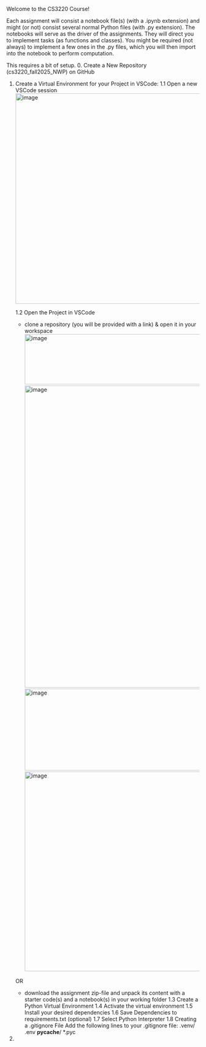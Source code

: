 Welcome to the CS3220 Course!

Each assignment will consist a notebook file(s) (with a .ipynb extension) and might (or not) consist several normal Python files (with .py extension).
The notebooks will serve as the driver of the assignments.
They will direct you to implement tasks (as functions and classes).
You might be required (not always) to implement a few ones in the .py files, which you will then import into the notebook to perform computation.

This requires a bit of setup.
0. Create a New Repository (cs3220_fall2025_NWP) on GitHub

1. Create a Virtual Environment for your Project in VSCode:
   1.1 Open a new VSCode session
   <img width="909" height="548" alt="image" src="https://github.com/user-attachments/assets/f9528753-8772-4ee9-8d53-955e0e96f456" />
   
   1.2 Open the Project in VSCode
     - clone a repository (you will be provided with a link) & open it in your workspace
       <img width="1048" height="131" alt="image" src="https://github.com/user-attachments/assets/5c7d7653-5462-457e-a35f-cb0c409e8a94" />
       <img width="1396" height="787" alt="image" src="https://github.com/user-attachments/assets/3a0f0cae-38cf-464d-90b6-dfb65e23b2f3" />
       <img width="545" height="213" alt="image" src="https://github.com/user-attachments/assets/ec358bfe-1d45-45be-9fb2-fe9185e675f3" />
       <img width="944" height="520" alt="image" src="https://github.com/user-attachments/assets/8e7b29f2-0b8b-44d2-b885-ee790c54c12f" />




   OR
     - download the assignment zip-file and unpack its content with a starter code(s) and a notebook(s) in your working folder
    1.3 Create a Python Virtual Environment
    1.4 Activate the virtual environment
    1.5 Install your desired dependencies
    1.6 Save Dependencies to requirements.txt (optional)
    1.7 Select Python Interpreter
    1.8 Creating a .gitignore File
       Add the following lines to your .gitignore file:
          .venv/
          .env
          __pycache__/
          *.pyc
    
3. 


